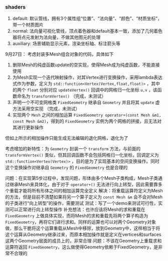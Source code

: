 

### shaders

1. default: 默认管线，拥有3个属性组“位置”、“法向量”、“颜色”、“材质坐标”，带一个材质图片
2. normal: 法向量可视化管线，顶点着色器和default基本一致，添加了几何着色器将点元发射为法向量，不做其他图元的处理
3. auxiliary: 场景辅助显示元素，渲染坐标轴、标注箭头等



9月27日：
考虑封装多Mesh组合对象的代码，具体如下
1. 删除Mesh的纯虚函数update的空实现，使得Mesh成为纯虚函数，不能直接使用
2. 为Mesh实现一个迭代映射操作，对其Vertex进行变换操作，采用lambda表达式作为参数，定义为 `std::function<Vertex(Vertex,float,float)>` ，其中的两个 `float` 分别对应 `updateVertex()` 回调中的网格归一化坐标 `u,v` ，该函数命名为 `transformVertex()` （完成，未测试）
3. 声明一个不可变网格类 `FixedGeometry` 继承自 `Geometry` 并且将其 `update` 虚方法采用空实现 （完成，未测试）
4. 实现两个 `Mesh` 之间的相加运算 `FixedGeometry operator+(const Mesh &m1, const Mesh &m2)`，得到的 `FixedGeometry` 实例为两个网格的拼接，且无法对其进行更新操作

但如上所示的相加操作只能生成无法编辑的退化网格，退化为了 

考虑增加的新特性：为 `Geometry` 封装一个 `transform` 方法，与前面的 `transformVertex()` 类似，但其回调函数不会包括网格归一化坐标，回调定义为 `std::function<Vertex(Vertex)>` ，目的是为了实现基本的空间变换操作。同时这个变换操作对继承自 `Geometry` 的 `FixedGeometry` 也是合理的


问题：在实现第5步过程中，发现问题，形体由多个Mesh子类构成，Mesh子类通过继承Mesh来具体化，由于对于 `operator+()` 无法进行向上转型，因此需要靠多个重载才能将所有形体之间的相加运算完全定义
解决：将重载运算符定义为Mesh的方法，但是目前不清楚如果将另一个算子定义为 `const Mesh &m` 会不会对Mesh的子类进行“向上转型”的操作，需要测试
测试：写了一个demo来测试可行性，实测可以正常进行向上转型操作
补充想法：也许应该将Mesh的求和重载在 `FixedGeometry` 上做具体实现，而将Mesh的求和重载先将两个算子构造为 `FixedGeometry`，再将它们进行求和。同样的运算也可以对两个Geometry对象做，那么干脆将这个运算重载从Mesh中移除，放到Geometry中，这样相当于将这个运算从Geometry继承过来，而原本相加操作就是定义在vertices和surfaces这两个Geometry层面的成员上的，非常合理
问题：不该在Geometry上重载求和运算符返回 `FixedGeometry`，这么做使得Geometry依赖于FixedGeometry，是非常不合理的


